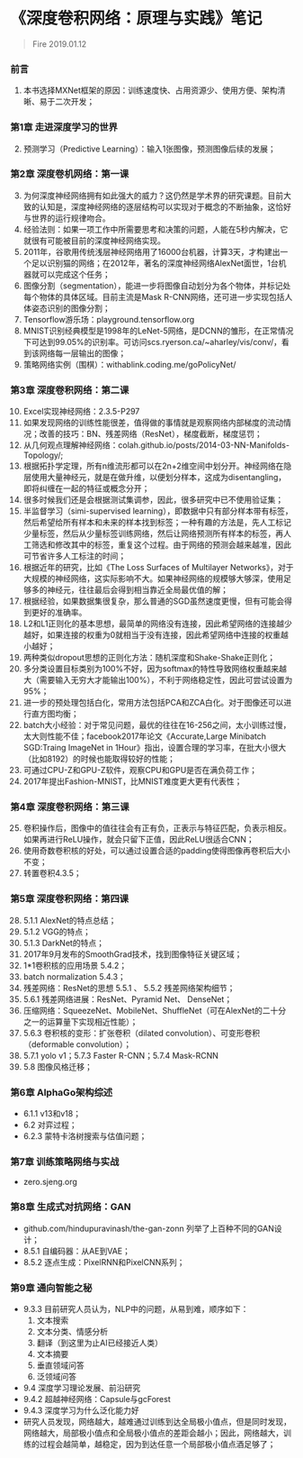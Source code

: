 # 《深度卷积网络：原理与实践》笔记
> Fire 2019.01.12

### 前言
1. 本书选择MXNet框架的原因：训练速度快、占用资源少、使用方便、架构清晰、易于二次开发；

### 第1章 走进深度学习的世界
2. 预测学习（Predictive Learning）：输入1张图像，预测图像后续的发展；

### 第2章 深度卷机网络：第一课
3. 为何深度神经网络拥有如此强大的威力？这仍然是学术界的研究课题。目前大致的认知是，深度神经网络的逐层结构可以实现对于概念的不断抽象，这恰好与世界的运行规律吻合。
4. 经验法则：如果一项工作中所需要思考和决策的问题，人能在5秒内解决，它就很有可能被目前的深度神经网络实现。 
5. 2011年，谷歌用传统浅层神经网络用了16000台机器，计算3天，才构建出一个足以识别猫的网络；在2012年，著名的深度神经网络AlexNet面世，1台机器就可以完成这个任务；
6. 图像分割（segmentation），能进一步将图像自动划分为各个物体，并标记处每个物体的具体区域。目前主流是Mask R-CNN网络，还可进一步实现包括人体姿态识别的图像分割；
7. Tensorflow游乐场：playground.tensorflow.org
8. MNIST识别经典模型是1998年的LeNet-5网络，是DCNN的雏形，在正常情况下可达到99.05%的识别率。可访问scs.ryerson.ca/~aharley/vis/conv/，看到该网络每一层输出的图像；
9. 策略网络实例（围棋）：withablink.coding.me/goPolicyNet/


### 第3章 深度卷积网络：第二课
10. Excel实现神经网络：2.3.5-P297
11. 如果发现网络的训练性能很差，值得做的事情就是观察网络内部梯度的流动情况；改善的技巧：BN、残差网络（ResNet），梯度截断，梯度惩罚；
12. 从几何观点理解神经网络：colah.github.io/posts/2014-03-NN-Manifolds-Topology/;
13. 根据拓扑学定理，所有n维流形都可以在2n+2维空间中划分开。神经网络在隐层使用大量神经元，就是在做升维，以便划分样本，这成为disentangling，即将纠缠在一起的特征或概念分开；
14. 很多时候我们还是会根据测试集调参，因此，很多研究中已不使用验证集；
15. 半监督学习（simi-supervised learning），即数据中只有部分样本带有标签，然后希望给所有样本和未来的样本找到标签；一种有趣的方法是，先人工标记少量标签，然后从少量标签训练网络，然后让网络预测所有样本的标签，再人工筛选和修改其中的标签，重复这个过程。由于网络的预测会越来越准，因此可节省许多人工标注的时间；
16. 根据近年的研究，比如《The Loss Surfaces of Multilayer Networks》，对于大规模的神经网络，这实际影响不大。如果神经网络的规模够大够深，使用足够多的神经元，往往最后会得到相当靠近全局最优值的解；
17. 根据经验，如果数据集很复杂，那么普通的SGD虽然速度更慢，但有可能会得到更好的准确率。
18. L2和L1正则化的基本思想，最简单的网络没有连接，因此希望网络的连接越少越好，如果连接的权重为0就相当于没有连接，因此希望网络中连接的权重越小越好；
19. 两种类似dropout思想的正则化方法：随机深度和Shake-Shake正则化；
20. 多分类设置目标类别为100%不好，因为softmax的特性导致网络权重越来越大（需要输入无穷大才能输出100%），不利于网络稳定性，因此可尝试设置为95%；
21. 进一步的预处理包括白化，常用方法包括PCA和ZCA白化。对于图像还可以进行直方图均衡；
22. batch大小经验：对于常见问题，最优的往往在16-256之间，太小训练过慢，太大则性能不佳；facebook2017年论文《Accurate,Large Minibatch SGD:Traing ImageNet in 1Hour》指出，设置合理的学习率，在批大小很大（比如8192）的时候也能取得较好的性能；
23. 可通过CPU-Z和GPU-Z软件，观察CPU和GPU是否在满负荷工作；
24. 2017年提出Fashion-MNIST，比MNIST难度更大更有代表性；


### 第4章 深度卷积网络：第三课
25. 卷积操作后，图像中的值往往会有正有负，正表示与特征匹配，负表示相反。如果再进行ReLU操作，就会只留下正值，因此ReLU很适合CNN；
26. 使用奇数卷积核的好处，可以通过设置合适的padding使得图像再卷积后大小不变；
27. 转置卷积4.3.5；

### 第5章 深度卷积网络：第四课
28. 5.1.1 AlexNet的特点总结；
29. 5.1.2 VGG的特点；
30. 5.1.3 DarkNet的特点；
31. 2017年9月发布的SmoothGrad技术，找到图像特征关键区域；
32. 1*1卷积核的应用场景 5.4.2；
33. batch normalization 5.4.3；
34. 残差网络：ResNet的思想 5.5.1 、 5.5.2 残差网络架构细节；
35. 5.6.1 残差网络进展：ResNet、Pyramid Net、 DenseNet；
36. 压缩网络：SqueezeNet、MobileNet、ShuffleNet（可在AlexNet的二十分之一的运算量下实现相近性能）；
37. 5.6.3 卷积核的变形：扩张卷积（dilated convolution）、可变形卷积（deformable convolution）；
38. 5.7.1 yolo v1；5.7.3 Faster R-CNN；5.7.4 Mask-RCNN
39. 5.8 图像风格迁移；

### 第6章 AlphaGo架构综述
* 6.1.1 v13和v18；
* 6.2 对弈过程；
* 6.2.3 蒙特卡洛树搜索与估值问题；

### 第7章 训练策略网络与实战
* zero.sjeng.org

### 第8章 生成式对抗网络：GAN
* github.com/hindupuravinash/the-gan-zonn 列举了上百种不同的GAN设计；
* 8.5.1 自编码器：从AE到VAE；
* 8.5.2 逐点生成：PixelRNN和PixelCNN系列；

### 第9章 通向智能之秘
* 9.3.3 目前研究人员认为，NLP中的问题，从易到难，顺序如下：
	1. 文本搜索
	2. 文本分类、情感分析
	3. 翻译（到这里为止AI已经接近人类）
	4. 文本摘要
	5. 垂直领域问答
	6. 泛领域问答
* 9.4 深度学习理论发展、前沿研究
* 9.4.2 超越神经网络：Capsule与gcForest
* 9.4.3 深度学习为什么泛化能力好
* 研究人员发现，网络越大，越难通过训练到达全局极小值点，但是同时发现，网络越大，局部极小值点和全局极小值点的差距会越小；因此，网络越大，训练的过程会越简单，越稳定，因为到达任意一个局部极小值点酒足够了；